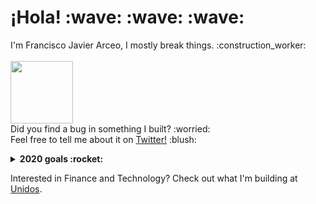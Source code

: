 <p>
  <samp>
    <h1>¡Hola! :wave: :wave: :wave:</h1>
    I'm Francisco Javier Arceo, I mostly break things. :construction_worker:
    <br><br>
    <img src="https://cultofthepartyparrot.com/parrots/fiestaparrot.gif" width="100px" align="center">
    <br>Did you find a bug in something I built? :worried: 
    <br>Feel free to tell me about it on <a href="https://twitter.com/franciscojarceo">Twitter!</a> :blush:
  </samp>
</p>

<details>
  <summary><b>2020 goals :rocket:</b></summary>
  <ul>
    <li>Learn some things :nerd_face:</li>
    <li>Build some things :blush:</li>
    <li>Break some things :smiling_imp:</li>
  </ul>
</details>

Interested in Finance and Technology? Check out what I'm building at <a href="https://www.unidosfin.com/en">Unidos</a>.
